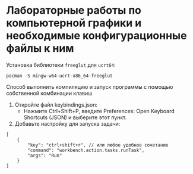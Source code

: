 # Лабораторные работы по компьютерной графики и необходимые конфигурационные файлы к ним
Установка библиотеки `freeglut` для `ucrt64`:
```
pacman -S mingw-w64-ucrt-x86_64-freeglut
```

Способ выполнить компиляцию и запуск программы с помощью собственной комбинации клавиш
1. Откройте файл keybindings.json:
    - Нажмите Ctrl+Shift+P, введите Preferences: Open Keyboard Shortcuts (JSON) и выберите этот пункт.
2. Добавьте настройку для запуска задачи:
```
[
    {
        "key": "ctrl+shift+r", // или любое удобное сочетание
        "command": "workbench.action.tasks.runTask",
        "args": "Run"
    }
]
```